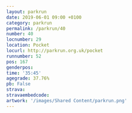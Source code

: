 ```yaml
---
layout: parkrun
date: 2019-06-01 09:00 +0100
category: parkrun
permalink: /parkrun/40
number: 40
locnumber: 29
location: Pocket
locurl: http://parkrun.org.uk/pocket
runnumber: 52
pos: 167
genderpos: 
time: '35:45'
agegrade: 37.76%
pb: False
strava: 
stravaembedcode:
artwork: '/images/Shared Content/parkrun.png'
---
```

